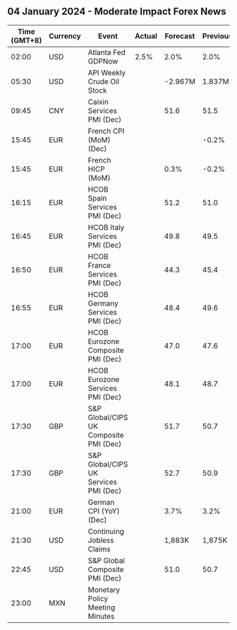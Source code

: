 ## 04 January 2024 - Moderate Impact Forex News

| Time (GMT+8) | Currency | Event | Actual | Forecast | Previous |
|------|----------|-------|--------|----------|----------|
| 02:00 | USD | Atlanta Fed GDPNow | 2.5% | 2.0% | 2.0% |
| 05:30 | USD | API Weekly Crude Oil Stock |  | -2.967M | 1.837M |
| 09:45 | CNY | Caixin Services PMI (Dec) |  | 51.6 | 51.5 |
| 15:45 | EUR | French CPI (MoM) (Dec) |  |  | -0.2% |
| 15:45 | EUR | French HICP (MoM) |  | 0.3% | -0.2% |
| 16:15 | EUR | HCOB Spain Services PMI (Dec) |  | 51.2 | 51.0 |
| 16:45 | EUR | HCOB Italy Services PMI (Dec) |  | 49.8 | 49.5 |
| 16:50 | EUR | HCOB France Services PMI (Dec) |  | 44.3 | 45.4 |
| 16:55 | EUR | HCOB Germany Services PMI (Dec) |  | 48.4 | 49.6 |
| 17:00 | EUR | HCOB Eurozone Composite PMI (Dec) |  | 47.0 | 47.6 |
| 17:00 | EUR | HCOB Eurozone Services PMI (Dec) |  | 48.1 | 48.7 |
| 17:30 | GBP | S&P Global/CIPS UK Composite PMI (Dec) |  | 51.7 | 50.7 |
| 17:30 | GBP | S&P Global/CIPS UK Services PMI (Dec) |  | 52.7 | 50.9 |
| 21:00 | EUR | German CPI (YoY) (Dec) |  | 3.7% | 3.2% |
| 21:30 | USD | Continuing Jobless Claims |  | 1,883K | 1,875K |
| 22:45 | USD | S&P Global Composite PMI (Dec) |  | 51.0 | 50.7 |
| 23:00 | MXN | Monetary Policy Meeting Minutes |  |  |  |
